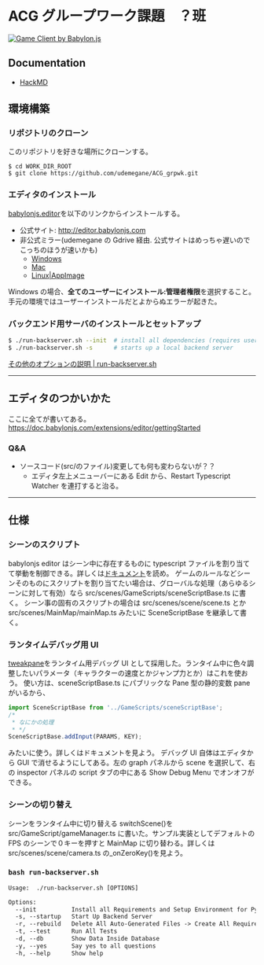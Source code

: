 # ACG グループワーク課題　？班

[![Game Client by Babylon.js](https://github.com/udemegane/ACG_grpwk/actions/workflows/webpack.yml/badge.svg)](https://github.com/udemegane/ACG_grpwk/actions/workflows/webpack.yml)
## Documentation

- [HackMD](https://hackmd.io/@udemegane/SyovqFy5F/edit)

## 環境構築

### リポジトリのクローン

このリポジトリを好きな場所にクローンする。

```
$ cd WORK_DIR_ROOT
$ git clone https://github.com/udemegane/ACG_grpwk.git
```

### エディタのインストール

[babylonjs.editor](http://editor.babylonjs.com)を以下のリンクからインストールする。

- 公式サイト: http://editor.babylonjs.com
- 非公式ミラー(udemegane の Gdrive 経由. 公式サイトはめっちゃ遅いのでこっちのほうが速いかも)
  - [Windows](https://drive.google.com/file/d/1-75nv2szsy4O7eOtMfUShfc5AwdO7n8Q/view?usp=sharing)
  - [Mac](https://drive.google.com/file/d/1-CUdCz3ZgKMdiB5j4XOrDm-D_PbsOzzV/view?usp=sharing)
  - [Linux|AppImage](https://drive.google.com/file/d/1-6dqP_1AC65SenikLwwXDFclglUnDO7W/view?usp=sharing)

Windows の場合、**全てのユーザーにインストール:管理者権限**を選択すること。手元の環境ではユーザーインストールだとよからぬエラーが起きた。

### バックエンド用サーバのインストールとセットアップ

```bash
$ ./run-backserver.sh --init  # install all dependencies (requires user input along the way)
$ ./run-backserver.sh -s      # starts up a local backend server
```

[その他のオプションの説明 | run-backserver.sh](#bash-run-backserversh)

---

## エディタのつかいかた

ここに全てが書いてある。https://doc.babylonjs.com/extensions/editor/gettingStarted

### Q&A

- ソースコード(src/のファイル)変更しても何も変わらないが？？
  - エディタ左上メニューバーにある Edit から、Restart Typescript Watcher を連打すると治る。

---

## 仕様

### シーンのスクリプト

babylonjs editor はシーン中に存在するものに typescript ファイルを割り当てて挙動を制御できる。詳しくは[ドキュメント](https://doc.babylonjs.com/extensions/editor/scripting/attachingScripts)を読め。
ゲームのルールなどシーンそのものにスクリプトを割り当てたい場合は、グローバルな処理（あらゆるシーンに対して有効）なら src/scenes/GameScripts/sceneScriptBase.ts に書く。
シーン事の固有のスクリプトの場合は src/scenes/scene/scene.ts とか src/scenes/MainMap/mainMap.ts みたいに SceneScriptBase を継承して書く。

### ランタイムデバッグ用 UI

[tweakpane](https://cocopon.github.io/tweakpane/)をランタイム用デバッグ UI として採用した。ランタイム中に色々調整したいパラメータ（キャラクターの速度とかジャンプ力とか）はこれを使おう。
使い方は、sceneScriptBase.ts にパブリックな Pane 型の静的変数 pane がいるから、

```typescript
import SceneScriptBase from '../GameScripts/sceneScriptBase';
/*
 * なにかの処理
 * */
SceneScriptBase.addInput(PARAMS, KEY);
```

みたいに使う。詳しくはドキュメントを見よう。
デバッグ UI 自体はエディタから GUI で消せるようにしてある。左の graph パネルから scene を選択して、右の inspector パネルの script タブの中にある Show Debug Menu でオンオフができる。

### シーンの切り替え

シーンをランタイム中に切り替える switchScene()を src/GameScript/gameManager.ts に書いた。サンプル実装としてデフォルトの FPS のシーンで０キーを押すと MainMap に切り替わる。詳しくは src/scenes/scene/camera.ts の\_onZeroKey()を見よう。

### `bash run-backserver.sh`

```txt
Usage:  ./run-backserver.sh [OPTIONS]

Options:
  --init          Install all Requirements and Setup Environment for Python Development
  -s, --startup   Start Up Backend Server
  -r, --rebuild   Delete All Auto-Generated Files -> Create All Requirements and Initialize
  -t, --test      Run All Tests
  -d, --db        Show Data Inside Database
  -y, --yes       Say yes to all questions
  -h, --help      Show help
```
